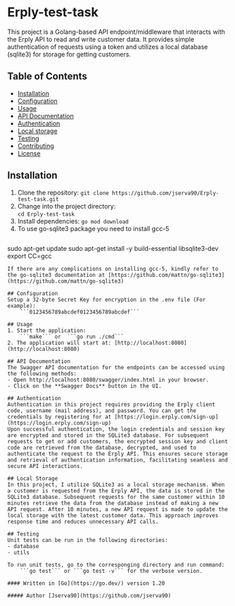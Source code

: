 # Erply-test-task

This project is a Golang-based API endpoint/middleware that interacts with the Erply API to read and write customer data. It provides simple authentication of requests using a token and utilizes a local database (sqlite3) for storage for getting customers.

## Table of Contents

- [Installation](#installation)
- [Configuration](#configuration)
- [Usage](#usage)
- [API Documentation](#api-documentation)
- [Authentication](#authentication)
- [Local storage](#local-storage)
- [Testing](#testing)
- [Contributing](#contributing)
- [License](#license)

## Installation

1. Clone the repository:
   ```git clone https://github.com/jserva90/Erply-test-task.git```
2. Change into the project directory:   
   ```cd Erply-test-task```
3. Install dependencies:
    ```go mod download```
4. To use go-sqlite3 package you need to install gcc-5
   ```
sudo apt-get update
sudo apt-get install -y build-essential libsqlite3-dev
export CC=gcc
```
If there are any complications on installing gcc-5, kindly refer to the go-sqlite3 documentation at [https://github.com/mattn/go-sqlite3](https://github.com/mattn/go-sqlite3)

## Configuration
Setup a 32-byte Secret Key for encryption in the .env file (For example):
    ```0123456789abcdef0123456789abcdef```

## Usage
1. Start the application:
    ```make``` or  ```go run ./cmd```
2. The application will start at: [http://localhost:8080](http://localhost:8080)

## API Documentation
The Swagger API documentation for the endpoints can be accessed using the following methods:
- Open http://localhost:8080/swagger/index.html in your browser.
- Click on the **Swagger Docs** button in the UI.

## Authentication
Authentication in this project requires providing the Erply client code, username (mail address), and password. You can get the credentials by registering for at [https://login.erply.com/sign-up](https://login.erply.com/sign-up)
Upon successful authentication, the login credentials and session key are encrypted and stored in the SQLite3 database. For subsequent requests to get or add customers, the encrypted session key and client code are retrieved from the database, decrypted, and used to authenticate the request to the Erply API. This ensures secure storage and retrieval of authentication information, facilitating seamless and secure API interactions.

## Local Storage
In this project, I utilize SQLite3 as a local storage mechanism. When a customer is requested from the Erply API, the data is stored in the SQLite3 database. Subsequent requests for the same customer within 10 minutes retrieve the data from the database instead of making a new API request. After 10 minutes, a new API request is made to update the local storage with the latest customer data. This approach improves response time and reduces unnecessary API calls.

## Testing
Unit tests can be run in the following directories:
- database
- utils

To run unit tests, go to the corresponging directory and run command:
    ```go test``` or ```go test -v``` for the verbose version.

#### Written in [Go](https://go.dev/) version 1.20

##### Author [Jserva90](https://github.com/jserva90)
